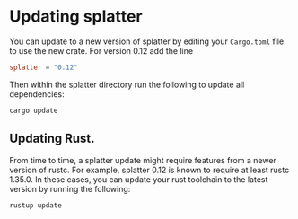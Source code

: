 # Updating splatter

You can update to a new version of splatter by editing your `Cargo.toml` file to
use the new crate. For version 0.12 add the line

```toml
splatter = "0.12"
```

Then within the splatter directory run the following to update all dependencies:

```bash
cargo update
```

## Updating Rust.

From time to time, a splatter update might require features from a newer version
of rustc. For example, splatter 0.12 is known to require at least rustc 1.35.0. In
these cases, you can update your rust toolchain to the latest version by running
the following:

```bash
rustup update
```
